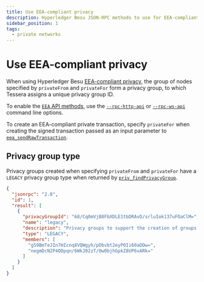 ```yaml
---
title: Use EEA-compliant privacy
description: Hyperledger Besu JSON-RPC methods to use for EEA-compliant privacy
sidebar_position: 1
tags:
  - private networks
---
```


# Use EEA-compliant privacy

When using Hyperledger Besu [EEA-compliant privacy](../../concepts/privacy/privacy-groups.md), the group of nodes specified by `privateFrom` and `privateFor` form a privacy group, to which Tessera assigns a unique privacy group ID.

To enable the [`EEA` API methods](../../reference/api/index.md#eea-methods), use the [`--rpc-http-api`](../../../public-networks/reference/cli/options.md#rpc-http-api) or [`--rpc-ws-api`](../../../public-networks/reference/cli/options.md#rpc-ws-api) command line options.

To create an EEA-compliant private transaction, specify `privateFor` when creating the signed transaction passed as an input parameter to [`eea_sendRawTransaction`](../../reference/api/index.md#eea_sendrawtransaction).

## Privacy group type

Privacy groups created when specifying `privateFrom` and `privateFor` have a `LEGACY` privacy group type when returned by [`priv_findPrivacyGroup`](../../reference/api/index.md#priv_findprivacygroup).

```json
{
  "jsonrpc": "2.0",
  "id": 1,
  "result": [
    {
      "privacyGroupId": "68/Cq0mVjB8FbXDLE1tbDRAvD/srluIok137uFOaClM=",
      "name": "legacy",
      "description": "Privacy groups to support the creation of groups by privateFor and privateFrom",
      "type": "LEGACY",
      "members": [
        "g59BmTeJIn7HIcnq8VQWgyh/pDbvbt2eyP0Ii60aDDw=",
        "negmDcN2P4ODpqn/6WkJ02zT/0w0bjhGpkZ8UP6vARk="
      ]
    }
  ]
}
```
